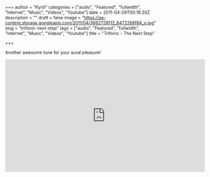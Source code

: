 +++
author = "Kyrill"
categories = ["audio", "Featured", "fullwidth", "Internet", "Music", "Videos", "Youtube"]
date = 2011-04-29T00:18:20Z
description = ""
draft = false
image = "https://ap-content.storage.googleapis.com/2011/04/3662728112_8472268f84_o.jpg"
slug = "trifonic-next-step"
tags = ["audio", "Featured", "fullwidth", "Internet", "Music", "Videos", "Youtube"]
title = "Trifonic - The Next Step"

+++


Another awesome tune for your aural pleasure!

<iframe allowfullscreen="" frameborder="0" height="365" src="https://www.youtube.com/embed/TEkHH77ykLE?feature=oembed" width="648"></iframe>


